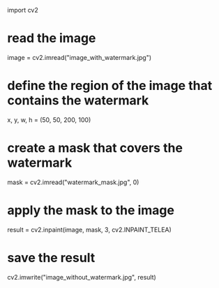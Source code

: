 import cv2

# read the image
image = cv2.imread("image_with_watermark.jpg")

# define the region of the image that contains the watermark
x, y, w, h = (50, 50, 200, 100)

# create a mask that covers the watermark
mask = cv2.imread("watermark_mask.jpg", 0)

# apply the mask to the image
result = cv2.inpaint(image, mask, 3, cv2.INPAINT_TELEA)

# save the result
cv2.imwrite("image_without_watermark.jpg", result)
